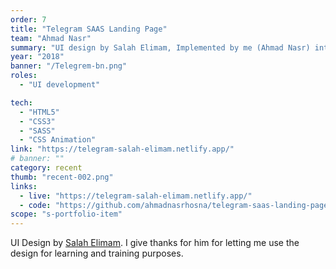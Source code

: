 ```yaml
---
order: 7
title: "Telegram SAAS Landing Page"
team: "Ahmad Nasr"
summary: "UI design by Salah Elimam, Implemented by me (Ahmad Nasr) into an interactive web page using (HTML/CSS/JavaScript)."
year: "2018"
banner: "/Telegrem-bn.png"
roles:
  - "UI development"

tech:
  - "HTML5"
  - "CSS3"
  - "SASS"
  - "CSS Animation"
link: "https://telegram-salah-elimam.netlify.app/"
# banner: ""
category: recent
thumb: "recent-002.png"
links:
  - live: "https://telegram-salah-elimam.netlify.app/"
  - code: "https://github.com/ahmadnasrhosna/telegram-saas-landing-page"
scope: "s-portfolio-item"
---
```


UI Design by [Salah Elimam](https://dribbble.com/shots/3936771-Telegram-Landing-Page/attachments/898122). I give thanks for him for letting me use the design for learning and training purposes.


